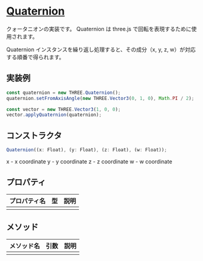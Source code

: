 # [Quaternion](https://threejs.org/docs/#api/en/math/Quaternion)

クォータニオンの実装です。
Quaternion は three.js で回転を表現するために使用されます。

Quaternion インスタンスを繰り返し処理すると、その成分（x, y, z, w）が対応する順番で得られます。

## 実装例

```js
const quaternion = new THREE.Quaternion();
quaternion.setFromAxisAngle(new THREE.Vector3(0, 1, 0), Math.PI / 2);

const vector = new THREE.Vector3(1, 0, 0);
vector.applyQuaternion(quaternion);
```

## コンストラクタ

```js
Quaternion((x: Float), (y: Float), (z: Float), (w: Float));
```

x - x coordinate
y - y coordinate
z - z coordinate
w - w coordinate

## プロパティ

| プロパティ名 | 型  | 説明 |
| :----------- | :-- | ---- |
|              |     |      |

## メソッド

| メソッド名 | 引数 | 説明 |
| :--------- | :--- | :--- |
|            |      |      |
